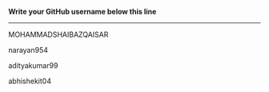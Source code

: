 **Write your GitHub username  below this line**

---


MOHAMMADSHAIBAZQAISAR

narayan954

adityakumar99

abhishekit04


